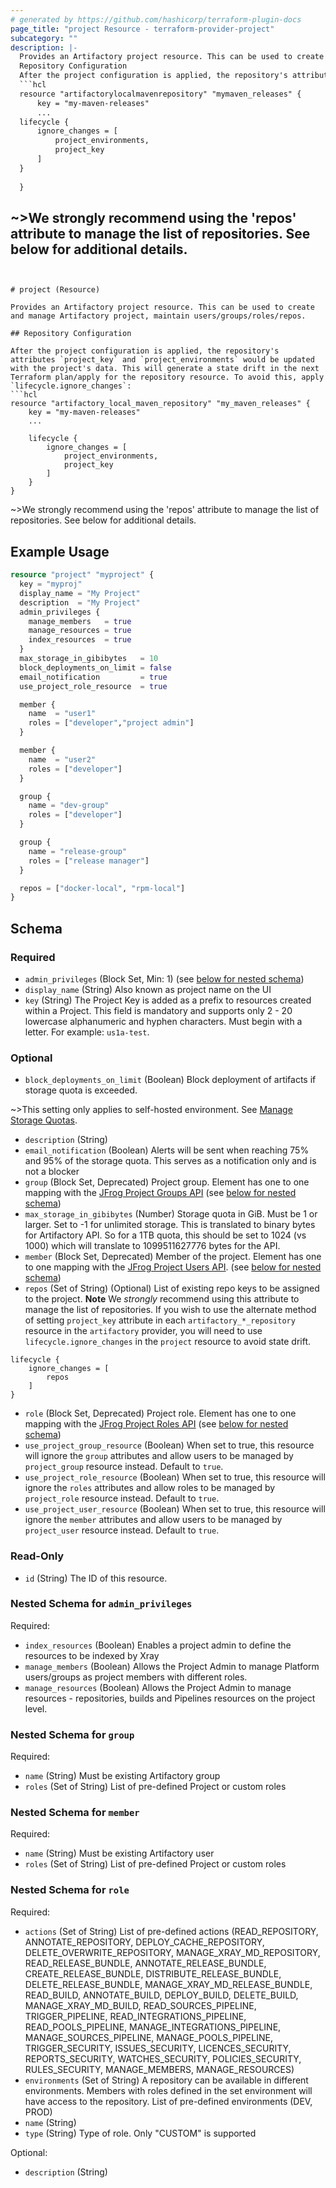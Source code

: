 ```yaml
---
# generated by https://github.com/hashicorp/terraform-plugin-docs
page_title: "project Resource - terraform-provider-project"
subcategory: ""
description: |-
  Provides an Artifactory project resource. This can be used to create and manage Artifactory project, maintain users/groups/roles/repos.
  Repository Configuration
  After the project configuration is applied, the repository's attributes project_key and project_environments would be updated with the project's data. This will generate a state drift in the next Terraform plan/apply for the repository resource. To avoid this, apply lifecycle.ignore_changes:
  ```hcl
  resource "artifactorylocalmavenrepository" "mymaven_releases" {
      key = "my-maven-releases"
      ...
  lifecycle {
      ignore_changes = [
          project_environments,
          project_key
      ]
  }
  
  }
  ```
  ~>We strongly recommend using the 'repos' attribute to manage the list of repositories. See below for additional details.
---
```


# project (Resource)

Provides an Artifactory project resource. This can be used to create and manage Artifactory project, maintain users/groups/roles/repos.

## Repository Configuration

After the project configuration is applied, the repository's attributes `project_key` and `project_environments` would be updated with the project's data. This will generate a state drift in the next Terraform plan/apply for the repository resource. To avoid this, apply `lifecycle.ignore_changes`:
```hcl
resource "artifactory_local_maven_repository" "my_maven_releases" {
	key = "my-maven-releases"
	...

	lifecycle {
		ignore_changes = [
			project_environments,
			project_key
		]
	}
}
```
~>We strongly recommend using the 'repos' attribute to manage the list of repositories. See below for additional details.

## Example Usage

```terraform
resource "project" "myproject" {
  key = "myproj"
  display_name = "My Project"
  description  = "My Project"
  admin_privileges {
    manage_members   = true
    manage_resources = true
    index_resources  = true
  }
  max_storage_in_gibibytes   = 10
  block_deployments_on_limit = false
  email_notification         = true
  use_project_role_resource  = true

  member {
    name  = "user1"
    roles = ["developer","project admin"]
  }

  member {
    name  = "user2"
    roles = ["developer"]
  }

  group {
    name = "dev-group"
    roles = ["developer"]
  }

  group {
    name = "release-group"
    roles = ["release manager"]
  }

  repos = ["docker-local", "rpm-local"]
}
```

<!-- schema generated by tfplugindocs -->
## Schema

### Required

- `admin_privileges` (Block Set, Min: 1) (see [below for nested schema](#nestedblock--admin_privileges))
- `display_name` (String) Also known as project name on the UI
- `key` (String) The Project Key is added as a prefix to resources created within a Project. This field is mandatory and supports only 2 - 20 lowercase alphanumeric and hyphen characters. Must begin with a letter. For example: `us1a-test`.

### Optional

- `block_deployments_on_limit` (Boolean) Block deployment of artifacts if storage quota is exceeded.

~>This setting only applies to self-hosted environment. See [Manage Storage Quotas](https://jfrog.com/help/r/jfrog-platform-administration-documentation/manage-storage-quotas).
- `description` (String)
- `email_notification` (Boolean) Alerts will be sent when reaching 75% and 95% of the storage quota. This serves as a notification only and is not a blocker
- `group` (Block Set, Deprecated) Project group. Element has one to one mapping with the [JFrog Project Groups API](https://www.jfrog.com/confluence/display/JFROG/Artifactory+REST+API#ArtifactoryRESTAPI-UpdateGroupinProject) (see [below for nested schema](#nestedblock--group))
- `max_storage_in_gibibytes` (Number) Storage quota in GiB. Must be 1 or larger. Set to -1 for unlimited storage. This is translated to binary bytes for Artifactory API. So for a 1TB quota, this should be set to 1024 (vs 1000) which will translate to 1099511627776 bytes for the API.
- `member` (Block Set, Deprecated) Member of the project. Element has one to one mapping with the [JFrog Project Users API](https://www.jfrog.com/confluence/display/JFROG/Artifactory+REST+API#ArtifactoryRESTAPI-UpdateUserinProject). (see [below for nested schema](#nestedblock--member))
- `repos` (Set of String) (Optional) List of existing repo keys to be assigned to the project. **Note** We *strongly* recommend using this attribute to manage the list of repositories. If you wish to use the alternate method of setting `project_key` attribute in each `artifactory_*_repository` resource in the `artifactory` provider, you will need to use `lifecycle.ignore_changes` in the `project` resource to avoid state drift.

```hcl
lifecycle {
	ignore_changes = [
		repos
	]
}
```
- `role` (Block Set, Deprecated) Project role. Element has one to one mapping with the [JFrog Project Roles API](https://www.jfrog.com/confluence/display/JFROG/Artifactory+REST+API#ArtifactoryRESTAPI-AddaNewRole) (see [below for nested schema](#nestedblock--role))
- `use_project_group_resource` (Boolean) When set to true, this resource will ignore the `group` attributes and allow users to be managed by `project_group` resource instead. Default to `true`.
- `use_project_role_resource` (Boolean) When set to true, this resource will ignore the `roles` attributes and allow roles to be managed by `project_role` resource instead. Default to `true`.
- `use_project_user_resource` (Boolean) When set to true, this resource will ignore the `member` attributes and allow users to be managed by `project_user` resource instead. Default to `true`.

### Read-Only

- `id` (String) The ID of this resource.

<a id="nestedblock--admin_privileges"></a>
### Nested Schema for `admin_privileges`

Required:

- `index_resources` (Boolean) Enables a project admin to define the resources to be indexed by Xray
- `manage_members` (Boolean) Allows the Project Admin to manage Platform users/groups as project members with different roles.
- `manage_resources` (Boolean) Allows the Project Admin to manage resources - repositories, builds and Pipelines resources on the project level.


<a id="nestedblock--group"></a>
### Nested Schema for `group`

Required:

- `name` (String) Must be existing Artifactory group
- `roles` (Set of String) List of pre-defined Project or custom roles


<a id="nestedblock--member"></a>
### Nested Schema for `member`

Required:

- `name` (String) Must be existing Artifactory user
- `roles` (Set of String) List of pre-defined Project or custom roles


<a id="nestedblock--role"></a>
### Nested Schema for `role`

Required:

- `actions` (Set of String) List of pre-defined actions (READ_REPOSITORY, ANNOTATE_REPOSITORY, DEPLOY_CACHE_REPOSITORY, DELETE_OVERWRITE_REPOSITORY, MANAGE_XRAY_MD_REPOSITORY, READ_RELEASE_BUNDLE, ANNOTATE_RELEASE_BUNDLE, CREATE_RELEASE_BUNDLE, DISTRIBUTE_RELEASE_BUNDLE, DELETE_RELEASE_BUNDLE, MANAGE_XRAY_MD_RELEASE_BUNDLE, READ_BUILD, ANNOTATE_BUILD, DEPLOY_BUILD, DELETE_BUILD, MANAGE_XRAY_MD_BUILD, READ_SOURCES_PIPELINE, TRIGGER_PIPELINE, READ_INTEGRATIONS_PIPELINE, READ_POOLS_PIPELINE, MANAGE_INTEGRATIONS_PIPELINE, MANAGE_SOURCES_PIPELINE, MANAGE_POOLS_PIPELINE, TRIGGER_SECURITY, ISSUES_SECURITY, LICENCES_SECURITY, REPORTS_SECURITY, WATCHES_SECURITY, POLICIES_SECURITY, RULES_SECURITY, MANAGE_MEMBERS, MANAGE_RESOURCES)
- `environments` (Set of String) A repository can be available in different environments. Members with roles defined in the set environment will have access to the repository. List of pre-defined environments (DEV, PROD)
- `name` (String)
- `type` (String) Type of role. Only "CUSTOM" is supported

Optional:

- `description` (String)
